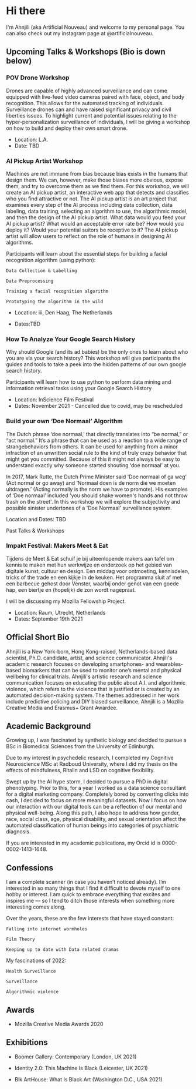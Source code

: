# Hi there

I'm Ahnjili (aka Artificial Nouveau) and welcome to my personal page. You can also check out my instagram page at @artificialnouveau. 

## Upcoming Talks & Workshops (Bio is down below)

### POV Drone Workshop

Drones are capable of highly advanced surveillance and can come equipped with live-feed video cameras paired with face, object, and body recognition. This allows for the automated tracking of individuals. Surveillance drones can and have raised significant privacy and civil liberties issues. To highlight current and potential issues relating to the hyper-personalization surveillance of individuals, I will be giving a workshop on how to build and deploy their own smart drone.

- Location: L.A.
- Date: TBD

### AI Pickup Artist Workshop

Machines are not immune from bias because bias exists in the humans that design them. We can, however, make those biases more obvious, expose them, and try to overcome them as we find them. ﻿For this workshop, we will create an AI pickup artist, an interactive web app that detects and classifies who you find attractive or not. The AI pickup artist is an art project that examines every step of the AI process including data collection, data labeling, data training, selecting an algorithm to use, the algorithmic model, and then the design of the AI pickup artist. What data would you feed your AI pickup artist? What would an acceptable error rate be? How would you deploy it? Would your potential suitors be receptive to it? The AI pickup artist will allow users to reflect on the role of humans in designing AI algorithms.

Participants will learn about the essential steps for building a facial recognition algorithm (using python):

    Data Collection & Labelling

    Data Preprocessing

    Training a facial recognition algorithm

    Prototyping the algorithm in the wild
    
- Location: iii, Den Haag, The Netherlands 

- Dates:TBD


### How To Analyze Your Google Search History

Why should Google (and its ad babies) be the only ones to learn about who you are via your search history? This workshop will give participants the guides and tools to take a peek into the hidden patterns of our own google search history.

Participants will learn how to use python to perform data mining and information retrieval tasks using your Google Search History

- Location: InScience Film Festival
- Dates: November 2021 - Cancelled due to covid, may be rescheduled


### Build your own ‘Doe Normaal’ Algorithm

The Dutch phrase ‘doe normaal,’ that directly translates into “be normal,” or “act normal.” It’s a phrase that can be used as a reaction to a wide range of strangebehaviors from others. It can be used for anything from a minor infraction of an unwritten social rule to the kind of truly crazy behavior that might get you committed. Because of this it might not always be easy to understand exactly why someone started shouting ‘doe normaal’ at you.

In 2017, Mark Rutte, the Dutch Prime Minister said 'Doe normaal of ga weg' (Act normal or go away) and ‘Normaal doen is de norm die we moeten uitdragen.’ (Acting normally is the norm we have to promote). His examples of ‘Doe normaal’ included 'you should shake women's hands and not throw trash on the street'. In this workshop we will explore the subjectivity and possible sinister undertones of a 'Doe Normaal' surveillance system.

Location and Dates: TBD

Past Talks & Workshops

### Impakt Festival: Makers Meet & Eat

Tijdens de Meet & Eat schuif je bij uiteenlopende makers aan tafel om kennis te maken met hun werkwijze en onderzoek op het gebied van digitale kunst, cultuur en design. Een middag voor ontmoeting, kennisdelen, tricks of the trade en een kijkje in de keuken. Het programma sluit af met een barbecue gehost door Venster, waarbij onder genot van een goede hap, een biertje en (hopelijk) de zon wordt nagepraat.

I will be discussing my Mozilla Fellowship Project. 

- Location: Raum, Utrecht, Netherlands
- Dates: September 19th 2021



## Official Short Bio

Ahnjili is a New York-born, Hong Kong-raised, Netherlands-based data scientist, Ph.D. candidate, artist, and science communicator. Ahnjili's academic research focuses on developing smartphones- and wearables-based biomarkers that can be used to monitor one’s mental and physical wellbeing for clinical trials. Ahnjili's artistic research and science communication focuses on educating the public about A.I. and algorithmic violence, which refers to the violence that is justified or is created by an automated decision-making system. The themes addressed in her work include predictive policing and DIY biased surveillance. Ahnjili is a Mozilla Creative Media and Erasmus+ Grant Awardee.

## Academic Background

Growing up, I was fascinated by synthetic biology and decided to pursue a BSc in Biomedical Sciences from the University of Edinburgh. 

Due to my interest in psychedelic research, I completed my Cognitive Neuroscience MSc at Radboud University, where I did my thesis on the effects of mindfulness, Ritalin and LSD on cognitive flexibility. 

Swept up by the AI hype storm, I decided to pursue a PhD in digital phenotyping. Prior to this, for a year I worked as a data science consultant for a digital marketing company. Completely bored by converting clicks into cash, I decided to focus on more meaningful datasets. Now I focus on how our interaction with our digital tools can be a reflection of our mental and physical well-being. Along this path, I also hope to address how gender, race, social class, age, physical disability, and sexual orientation affect the automated classification of human beings into categories of psychiatric diagnosis. 

If you are interested in my academic publications, my Orcid id is 0000-0002-1413-1648.

## Confessions

I am a complete scanner (in case you haven’t noticed already). I’m interested in so many things that I find it difficult to devote myself to one hobby or interest. I am quick to embrace everything that excites and inspires me — so I tend to ditch those interests when something more interesting comes along. 

Over the years, these are the few interests that have stayed constant: 

    Falling into internet wormholes

    Film Theory

    Keeping up to date with Data related dramas

My fascinations of 2022:

    Health Surveillance

    Surveillance

    Algorithmic violence

## Awards

- Mozilla Creative Media Awards 2020

## Exhibitions

- Boomer Gallery: Contemporary (London, UK 2021)

- Identity 2.0: This Machine Is Black (Leicester, UK 2021)

- Blk ArtHouse: What Is Black Art (Washington D.C., USA 2021)

